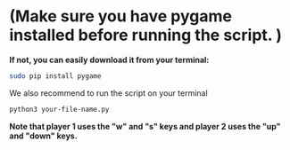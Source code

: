 # (__Make sure you have pygame installed before running the script.__ )


__If not, you can easily download it from your terminal:__

```bash
sudo pip install pygame
```

We also recommend to run the script on your terminal

```bash
python3 your-file-name.py
```


__Note that player 1 uses the "w" and "s" keys and player 2 uses the "up" and "down" keys.__
